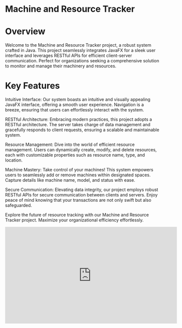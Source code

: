 
# Machine and Resource Tracker

# Overview
Welcome to the Machine and Resource Tracker project, a robust system crafted in Java. This project seamlessly integrates JavaFX for a sleek user interface and leverages RESTful APIs for efficient client-server communication. Perfect for organizations seeking a comprehensive solution to monitor and manage their machinery and resources.

# Key Features

Intuitive Interface: Our system boasts an intuitive and visually appealing JavaFX interface, offering a smooth user experience. Navigation is a breeze, ensuring that users can effortlessly interact with the system.

RESTful Architecture: Embracing modern practices, this project adopts a RESTful architecture. The server takes charge of data management and gracefully responds to client requests, ensuring a scalable and maintainable system.

Resource Management: Dive into the world of efficient resource management. Users can dynamically create, modify, and delete resources, each with customizable properties such as resource name, type, and location.

Machine Mastery: Take control of your machines! This system empowers users to seamlessly add or remove machines within designated spaces. Capture details like machine name, model, and status with ease.

Secure Communication: Elevating data integrity, our project employs robust RESTful APIs for secure communication between clients and servers. Enjoy peace of mind knowing that your transactions are not only swift but also safeguarded.

Explore the future of resource tracking with our Machine and Resource Tracker project. Maximize your organizational efficiency effortlessly.

<iframe width="560" height="315" src="https://www.youtube.com/embed/v=aD3E45sv4ns" frameborder="0" allowfullscreen></iframe>

